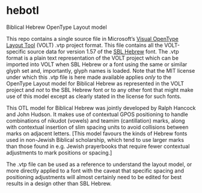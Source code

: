 # hebotl
Biblical Hebrew OpenType Layout model

This repo contains a single source file in Microsoft’s [Visual OpenType Layout Tool](https://docs.microsoft.com/en-us/typography/tools/volt/) (VOLT) .vtp project format. This file contains all the VOLT-specific source data for version 1.57 of the [SBL Hebrew](https://www.sbl-site.org/educational/BiblicalFonts_SBLHebrew.aspx) font. The .vtp format is a plain text representation of the VOLT project which can be imported into VOLT when SBL Hebrew or a font using the same or similar glyph set and, importantly, glyph names is loaded. Note that the MIT license under which this .vtp file is here made available applies *only* to the OpenType Layout model for Biblical Hebrew as represented in the VOLT project and *not* to the SBL Hebrew font or to any other font that might make use of this model except as clearly stated in the license for such fonts.

This OTL model for Biblical Hebrew was jointly developed by Ralph Hancock and John Hudson. It makes use of contextual GPOS positioning to handle combinations of nikudot (vowels) and teamim (cantillation) marks, along with contextual insertion of slim spacing units to avoid collisions between marks on adjacent letters. [This model favours the kinds of Hebrew fonts used in non-Jewish Biblical scholarship, which tend to use larger marks than those found in e.g. Jewish prayerbooks that require fewer contextual adjustments to mark positions or spacing.]

The .vtp file can be used as a reference to understand the layout model, or more directly applied to a font with the caveat that specific spacing and positioning adjustments will almost certainly need to be edited for best results in a design other than SBL Hebrew.